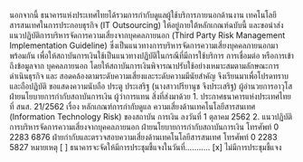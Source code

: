 นอกจากนี้ ธนาคารแห่งประเทศไทยได้รวมการกำกับดูแลผู้ใช้บริการภายนอกด้านงาน
เทคโนโลยีสารสนเทศในการประกอบธุรกิจ (IT Outsourcing) ให้อยู่ภายใต้หลักเกณฑ์ฉบับนี้ และขอนำส่ง
แนวปฏิบัติการบริหารจัดการความเสี่ยงจากบุคคลภายนอก (Third Party Risk Management
Implementation Guideline) ซึ่งเป็นแนวทางการบริหารจัดการความเสี่ยงบุคคลภายนอกมาพร้อมกัน
เพื่อให้สถาบันการเงินใช้เป็นแนวทางปฏิบัติในกรณีที่มีการใช้บริการ การเชื่อมต่อ หรือการเข้าถึงข้อมูลจาก
บุคคลภายนอก โดยให้สถาบันการเงินพิจารณาปรับใช้อย่างเหมาะสมตามลักษณะการดำเนินธุรกิจ และ
สอดคล้องตามระดับความเสี่ยงและระดับความมีนัยสําคัญ
จึงเรียนมาเพื่อโปรดทราบและถือปฏิบัติ
ขอแสดงความนับถือ
ประตู ประเสริฐ
(นางสาวปรียานุช จึงประเสริฐ)
ผู้อำนวยการอาวุโส ฝ่ายนโยบายการกำกับสถาบันการเงิน
ผู้ว่าการแทน
สิ่งที่ส่งมาด้วย 1. ประกาศธนาคารแห่งประเทศไทย ที่ สนส. 21/2562 เรื่อง หลักเกณฑ์การกำกับดูแล
ความเสี่ยงด้านเทคโนโลยีสารสนเทศ (Information Technology Risk) ของสถาบัน
การเงิน ลงวันที่ 1 ตุลาคม 2562
2. แนวปฏิบัติการบริหารจัดการความเสี่ยงจากบุคคลภายนอก
ฝ่ายนโยบายการกำกับสถาบันการเงิน
โทรศัพท์ 0 2283 6876
ฝ่ายกำกับและตรวจสอบความเสี่ยงด้านเทคโนโลยีสารสนเทศ
โทรศัพท์ 0 2283 5827
หมายเหตุ [ ] ธนาคารจะจัดให้มีการประชุมชี้แจงในวันที่...........
[x] ไม่มีการประชุมชี้แจง
